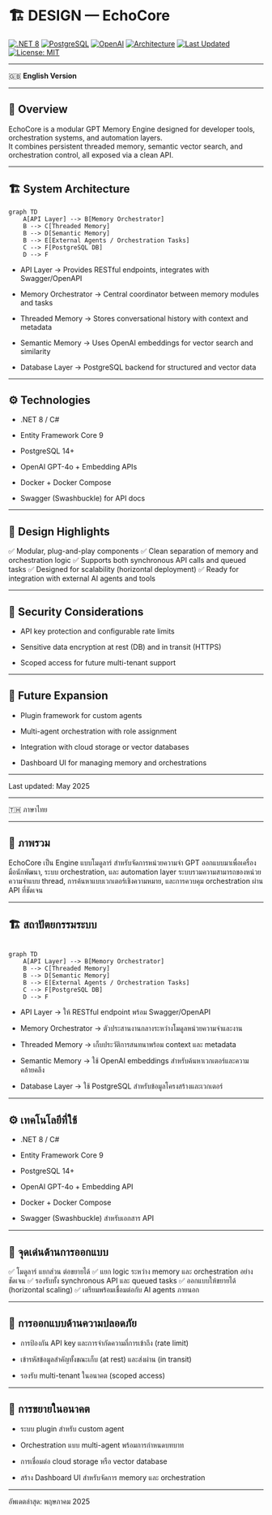 # 🏗 DESIGN — EchoCore

[![.NET 8](https://img.shields.io/badge/.NET-8.0-purple)](https://dotnet.microsoft.com/)
[![PostgreSQL](https://img.shields.io/badge/PostgreSQL-14+-blue)](https://www.postgresql.org/)
[![OpenAI](https://img.shields.io/badge/OpenAI-GPT--4o-green)](https://platform.openai.com/)
[![Architecture](https://img.shields.io/badge/Architecture-Modular--Pluggable-blue)]()
[![Last Updated](https://img.shields.io/badge/Last_Updated-May_2025-brightgreen)]()
[![License: MIT](https://img.shields.io/badge/License-MIT-yellow.svg)](LICENSE)

---

🇬🇧 **English Version**

---

## 📖 Overview

EchoCore is a modular GPT Memory Engine designed for developer tools, orchestration systems, and automation layers.  
It combines persistent threaded memory, semantic vector search, and orchestration control, all exposed via a clean API.

---

## 🏗 System Architecture

```mermaid
graph TD
    A[API Layer] --> B[Memory Orchestrator]
    B --> C[Threaded Memory]
    B --> D[Semantic Memory]
    B --> E[External Agents / Orchestration Tasks]
    C --> F[PostgreSQL DB]
    D --> F
```

- API Layer → Provides RESTful endpoints, integrates with Swagger/OpenAPI

- Memory Orchestrator → Central coordinator between memory modules and tasks

- Threaded Memory → Stores conversational history with context and metadata

- Semantic Memory → Uses OpenAI embeddings for vector search and similarity

- Database Layer → PostgreSQL backend for structured and vector data

---

## ⚙️ Technologies

- .NET 8 / C#

- Entity Framework Core 9

- PostgreSQL 14+

- OpenAI GPT-4o + Embedding APIs

- Docker + Docker Compose

- Swagger (Swashbuckle) for API docs

---

## 🔌 Design Highlights

✅ Modular, plug-and-play components
✅ Clean separation of memory and orchestration logic
✅ Supports both synchronous API calls and queued tasks
✅ Designed for scalability (horizontal deployment)
✅ Ready for integration with external AI agents and tools

---

## 🔐 Security Considerations

- API key protection and configurable rate limits

- Sensitive data encryption at rest (DB) and in transit (HTTPS)

- Scoped access for future multi-tenant support

---

## 🚀 Future Expansion

- Plugin framework for custom agents

- Multi-agent orchestration with role assignment

- Integration with cloud storage or vector databases

- Dashboard UI for managing memory and orchestrations

---

Last updated: May 2025

---

🇹🇭 ภาษาไทย

---

## 📖 ภาพรวม

EchoCore เป็น Engine แบบโมดูลาร์ สำหรับจัดการหน่วยความจำ GPT ออกแบบมาเพื่อเครื่องมือนักพัฒนา, ระบบ orchestration, และ automation layer
ระบบรวมความสามารถของหน่วยความจำแบบ thread, การค้นหาแบบเวกเตอร์เชิงความหมาย, และการควบคุม orchestration ผ่าน API ที่ชัดเจน

---

## 🏗 สถาปัตยกรรมระบบ

```mermaid

graph TD
    A[API Layer] --> B[Memory Orchestrator]
    B --> C[Threaded Memory]
    B --> D[Semantic Memory]
    B --> E[External Agents / Orchestration Tasks]
    C --> F[PostgreSQL DB]
    D --> F
```

- API Layer → ให้ RESTful endpoint พร้อม Swagger/OpenAPI

- Memory Orchestrator → ตัวประสานงานกลางระหว่างโมดูลหน่วยความจำและงาน

- Threaded Memory → เก็บประวัติการสนทนาพร้อม context และ metadata

- Semantic Memory → ใช้ OpenAI embeddings สำหรับค้นหาเวกเตอร์และความคล้ายคลึง

- Database Layer → ใช้ PostgreSQL สำหรับข้อมูลโครงสร้างและเวกเตอร์

---

## ⚙️ เทคโนโลยีที่ใช้

- .NET 8 / C#

- Entity Framework Core 9

- PostgreSQL 14+

- OpenAI GPT-4o + Embedding API

- Docker + Docker Compose

- Swagger (Swashbuckle) สำหรับเอกสาร API

---

## 🔌 จุดเด่นด้านการออกแบบ

✅ โมดูลาร์ แยกส่วน ต่อขยายได้
✅ แยก logic ระหว่าง memory และ orchestration อย่างชัดเจน
✅ รองรับทั้ง synchronous API และ queued tasks
✅ ออกแบบให้ขยายได้ (horizontal scaling)
✅ เตรียมพร้อมเชื่อมต่อกับ AI agents ภายนอก

---

## 🔐 การออกแบบด้านความปลอดภัย

- การป้องกัน API key และการจำกัดความถี่การเข้าถึง (rate limit)

- เข้ารหัสข้อมูลสำคัญทั้งขณะเก็บ (at rest) และส่งผ่าน (in transit)

- รองรับ multi-tenant ในอนาคต (scoped access)

---

## 🚀 การขยายในอนาคต

- ระบบ plugin สำหรับ custom agent

- Orchestration แบบ multi-agent พร้อมการกำหนดบทบาท

- การเชื่อมต่อ cloud storage หรือ vector database

- สร้าง Dashboard UI สำหรับจัดการ memory และ orchestration

---

อัพเดตล่าสุด: พฤษภาคม 2025